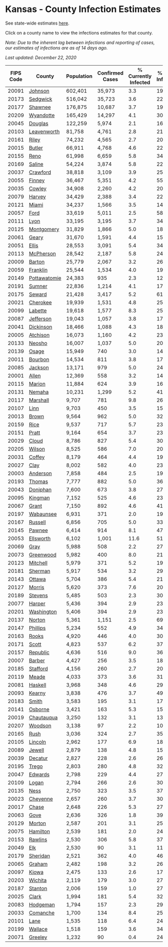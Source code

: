 # Kansas - County Infection Estimates

See state-wide estimates [here](/infections/us-ks).

Click on a county name to view the infections estimates for that county.

*Note: Due to the inherent lag between infections and reporting of cases, our estimates of infections are as of 14 days ago.*

*Last updated: December 22, 2020*

|   FIPS Code |                       County |   Population |   Confirmed Cases |   % Currently Infected |   % Total Infected |
|-------------|------------------------------|--------------|-------------------|------------------------|--------------------|
|       20091 |           [Johnson](johnson) |      602,401 |            35,973 |                    3.3 |               19.5 |
|       20173 |         [Sedgwick](sedgwick) |      516,042 |            35,723 |                    3.6 |               22.8 |
|       20177 |           [Shawnee](shawnee) |      176,875 |            10,687 |                    3.7 |               19.7 |
|       20209 |       [Wyandotte](wyandotte) |      165,429 |            14,297 |                    4.1 |               30.3 |
|       20045 |           [Douglas](douglas) |      122,259 |             5,974 |                    2.1 |               16.0 |
|       20103 |   [Leavenworth](leavenworth) |       81,758 |             4,761 |                    2.8 |               21.7 |
|       20161 |               [Riley](riley) |       74,232 |             4,565 |                    2.7 |               20.2 |
|       20015 |             [Butler](butler) |       66,911 |             4,768 |                    4.6 |               22.7 |
|       20155 |                 [Reno](reno) |       61,998 |             6,659 |                    5.8 |               34.7 |
|       20169 |             [Saline](saline) |       54,224 |             3,874 |                    5.8 |               22.3 |
|       20037 |         [Crawford](crawford) |       38,818 |             3,109 |                    3.9 |               25.7 |
|       20055 |             [Finney](finney) |       36,467 |             5,351 |                    4.2 |               55.9 |
|       20035 |             [Cowley](cowley) |       34,908 |             2,260 |                    4.2 |               20.7 |
|       20079 |             [Harvey](harvey) |       34,429 |             2,388 |                    3.4 |               22.2 |
|       20121 |               [Miami](miami) |       34,237 |             1,566 |                    3.5 |               14.4 |
|       20057 |                 [Ford](ford) |       33,619 |             5,011 |                    2.5 |               58.9 |
|       20111 |                 [Lyon](lyon) |       33,195 |             3,195 |                    3.7 |               34.1 |
|       20125 |     [Montgomery](montgomery) |       31,829 |             1,866 |                    5.0 |               18.0 |
|       20061 |               [Geary](geary) |       31,670 |             1,591 |                    4.4 |               15.9 |
|       20051 |               [Ellis](ellis) |       28,553 |             3,091 |                    5.4 |               34.8 |
|       20113 |       [McPherson](mcpherson) |       28,542 |             2,187 |                    5.8 |               24.7 |
|       20009 |             [Barton](barton) |       25,779 |             2,067 |                    3.2 |               26.1 |
|       20059 |         [Franklin](franklin) |       25,544 |             1,534 |                    4.0 |               19.5 |
|       20149 | [Pottawatomie](pottawatomie) |       24,383 |               935 |                    2.3 |               12.3 |
|       20191 |             [Sumner](sumner) |       22,836 |             1,214 |                    4.1 |               17.0 |
|       20175 |             [Seward](seward) |       21,428 |             3,417 |                    5.2 |               61.9 |
|       20021 |         [Cherokee](cherokee) |       19,939 |             1,531 |                    4.8 |               25.0 |
|       20099 |           [Labette](labette) |       19,618 |             1,577 |                    8.3 |               25.0 |
|       20087 |       [Jefferson](jefferson) |       19,043 |             1,057 |                    3.8 |               17.6 |
|       20041 |       [Dickinson](dickinson) |       18,466 |             1,088 |                    4.3 |               18.3 |
|       20005 |         [Atchison](atchison) |       16,073 |             1,160 |                    4.2 |               23.3 |
|       20133 |             [Neosho](neosho) |       16,007 |             1,037 |                    5.0 |               20.8 |
|       20139 |               [Osage](osage) |       15,949 |               740 |                    3.0 |               14.9 |
|       20011 |           [Bourbon](bourbon) |       14,534 |               811 |                    3.8 |               17.9 |
|       20085 |           [Jackson](jackson) |       13,171 |               979 |                    5.0 |               24.4 |
|       20001 |               [Allen](allen) |       12,369 |               558 |                    3.2 |               14.1 |
|       20115 |             [Marion](marion) |       11,884 |               624 |                    3.9 |               16.6 |
|       20131 |             [Nemaha](nemaha) |       10,231 |             1,299 |                    5.2 |               41.5 |
|       20117 |         [Marshall](marshall) |        9,707 |               781 |                    9.8 |               26.2 |
|       20107 |                 [Linn](linn) |        9,703 |               450 |                    3.5 |               15.1 |
|       20013 |               [Brown](brown) |        9,564 |               962 |                    5.0 |               32.7 |
|       20159 |                 [Rice](rice) |        9,537 |               717 |                    5.7 |               23.4 |
|       20151 |               [Pratt](pratt) |        9,164 |               654 |                    3.7 |               23.1 |
|       20029 |               [Cloud](cloud) |        8,786 |               827 |                    5.4 |               30.4 |
|       20205 |             [Wilson](wilson) |        8,525 |               586 |                    7.0 |               20.6 |
|       20031 |             [Coffey](coffey) |        8,179 |               464 |                    4.4 |               19.9 |
|       20027 |                 [Clay](clay) |        8,002 |               582 |                    4.0 |               23.7 |
|       20003 |         [Anderson](anderson) |        7,858 |               484 |                    2.5 |               19.5 |
|       20193 |             [Thomas](thomas) |        7,777 |               882 |                    5.0 |               36.7 |
|       20043 |         [Doniphan](doniphan) |        7,600 |               673 |                    3.8 |               27.6 |
|       20095 |           [Kingman](kingman) |        7,152 |               525 |                    4.6 |               23.4 |
|       20067 |               [Grant](grant) |        7,150 |               892 |                    4.6 |               41.5 |
|       20197 |       [Wabaunsee](wabaunsee) |        6,931 |               371 |                    2.0 |               19.0 |
|       20167 |           [Russell](russell) |        6,856 |               705 |                    5.0 |               33.2 |
|       20145 |             [Pawnee](pawnee) |        6,414 |               914 |                    8.1 |               47.7 |
|       20053 |       [Ellsworth](ellsworth) |        6,102 |             1,001 |                   11.6 |               51.8 |
|       20069 |                 [Gray](gray) |        5,988 |               508 |                    2.2 |               27.5 |
|       20073 |       [Greenwood](greenwood) |        5,982 |               400 |                    8.0 |               21.3 |
|       20123 |         [Mitchell](mitchell) |        5,979 |               371 |                    5.2 |               19.8 |
|       20181 |           [Sherman](sherman) |        5,917 |               534 |                    3.2 |               29.2 |
|       20143 |             [Ottawa](ottawa) |        5,704 |               386 |                    5.4 |               21.2 |
|       20127 |             [Morris](morris) |        5,620 |               373 |                    7.6 |               20.0 |
|       20189 |           [Stevens](stevens) |        5,485 |               503 |                    2.3 |               30.6 |
|       20077 |             [Harper](harper) |        5,436 |               394 |                    2.9 |               23.7 |
|       20201 |     [Washington](washington) |        5,406 |               394 |                    2.9 |               23.9 |
|       20137 |             [Norton](norton) |        5,361 |             1,151 |                    2.5 |               69.7 |
|       20147 |         [Phillips](phillips) |        5,234 |               552 |                    4.9 |               34.6 |
|       20163 |               [Rooks](rooks) |        4,920 |               446 |                    4.0 |               30.0 |
|       20171 |               [Scott](scott) |        4,823 |               537 |                    6.2 |               37.1 |
|       20157 |         [Republic](republic) |        4,636 |               516 |                    9.0 |               36.6 |
|       20007 |             [Barber](barber) |        4,427 |               256 |                    3.5 |               18.9 |
|       20185 |         [Stafford](stafford) |        4,156 |               260 |                    2.7 |               20.4 |
|       20119 |               [Meade](meade) |        4,033 |               373 |                    3.6 |               31.1 |
|       20081 |           [Haskell](haskell) |        3,968 |               348 |                    4.6 |               29.5 |
|       20093 |             [Kearny](kearny) |        3,838 |               476 |                    3.7 |               49.6 |
|       20183 |               [Smith](smith) |        3,583 |               195 |                    3.1 |               17.7 |
|       20141 |           [Osborne](osborne) |        3,421 |               163 |                    5.3 |               15.1 |
|       20019 |     [Chautauqua](chautauqua) |        3,250 |               132 |                    3.1 |               13.2 |
|       20207 |           [Woodson](woodson) |        3,138 |                97 |                    2.2 |               10.9 |
|       20165 |                 [Rush](rush) |        3,036 |               324 |                    2.7 |               35.3 |
|       20105 |           [Lincoln](lincoln) |        2,962 |               177 |                    6.9 |               18.3 |
|       20089 |             [Jewell](jewell) |        2,879 |               138 |                    4.8 |               15.9 |
|       20039 |           [Decatur](decatur) |        2,827 |               228 |                    2.6 |               26.1 |
|       20195 |               [Trego](trego) |        2,803 |               280 |                    4.8 |               32.3 |
|       20047 |           [Edwards](edwards) |        2,798 |               229 |                    4.4 |               27.2 |
|       20109 |               [Logan](logan) |        2,794 |               266 |                    2.6 |               30.9 |
|       20135 |                 [Ness](ness) |        2,750 |               323 |                    3.5 |               37.3 |
|       20023 |         [Cheyenne](cheyenne) |        2,657 |               260 |                    3.7 |               30.6 |
|       20017 |               [Chase](chase) |        2,648 |               226 |                    5.3 |               27.2 |
|       20063 |                 [Gove](gove) |        2,636 |               326 |                    1.8 |               39.5 |
|       20129 |             [Morton](morton) |        2,587 |               201 |                    3.1 |               25.6 |
|       20075 |         [Hamilton](hamilton) |        2,539 |               181 |                    2.0 |               24.0 |
|       20153 |           [Rawlins](rawlins) |        2,530 |               306 |                    5.8 |               37.0 |
|       20049 |                   [Elk](elk) |        2,530 |                90 |                    3.1 |               11.1 |
|       20179 |         [Sheridan](sheridan) |        2,521 |               362 |                    4.0 |               46.1 |
|       20065 |             [Graham](graham) |        2,482 |               198 |                    3.2 |               26.3 |
|       20097 |               [Kiowa](kiowa) |        2,475 |               133 |                    2.6 |               17.8 |
|       20203 |           [Wichita](wichita) |        2,119 |               179 |                    3.0 |               27.5 |
|       20187 |           [Stanton](stanton) |        2,006 |               159 |                    1.0 |               27.7 |
|       20025 |               [Clark](clark) |        1,994 |               181 |                    5.4 |               32.0 |
|       20083 |         [Hodgeman](hodgeman) |        1,794 |               157 |                    2.3 |               29.2 |
|       20033 |         [Comanche](comanche) |        1,700 |               134 |                    8.4 |               25.2 |
|       20101 |                 [Lane](lane) |        1,535 |               118 |                    6.4 |               24.7 |
|       20199 |           [Wallace](wallace) |        1,518 |               159 |                    3.6 |               34.3 |
|       20071 |           [Greeley](greeley) |        1,232 |                90 |                    0.4 |               24.1 |